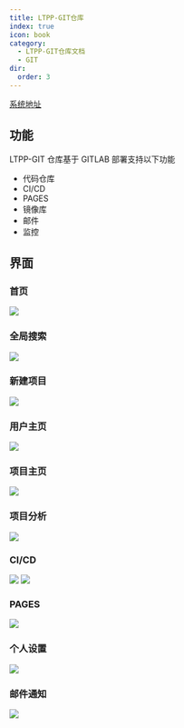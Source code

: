 ```yaml
---
title: LTPP-GIT仓库
index: true
icon: book
category:
  - LTPP-GIT仓库文档
  - GIT
dir:
  order: 3
---
```


[系统地址](https://git.ltpp.vip)

<Share colorful />
<Catalog />

## 功能

LTPP-GIT 仓库基于 GITLAB 部署支持以下功能

- 代码仓库
- CI/CD
- PAGES
- 镜像库
- 邮件
- 监控

## 界面

### 首页

![](markdown-images/image.png)

### 全局搜索

![](markdown-images/image-10.png)

### 新建项目

![](markdown-images/image-7.png)

### 用户主页

![](markdown-images/image-1.png)

### 项目主页

![](markdown-images/image-2.png)

### 项目分析

![](markdown-images/image-6.png)

### CI/CD

![](markdown-images/image-4.png)
![](markdown-images/image-5.png)

### PAGES

![](markdown-images/image-3.png)

### 个人设置

![](markdown-images/image-8.png)

### 邮件通知

![](markdown-images/a93db7c5d226adc0e9bdfea4640ab404_720.jpg)

<Bottom />

